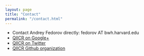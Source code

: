 ```yaml
---
layout: page
title: "Contact"
permalink: "/contact.html"
---
```


* Contact Andrey Fedorov directly: fedorov AT bwh.harvard.edu
* [QIICR on Google+][1]
* [QIICR on Twitter][2]
* [QIICR Github organization][3]

 [1]: https://plus.google.com/+qiicrOrg
 [2]: http://twitter.com/itcr_qiicr
 [3]: https://github.com/QIICR
